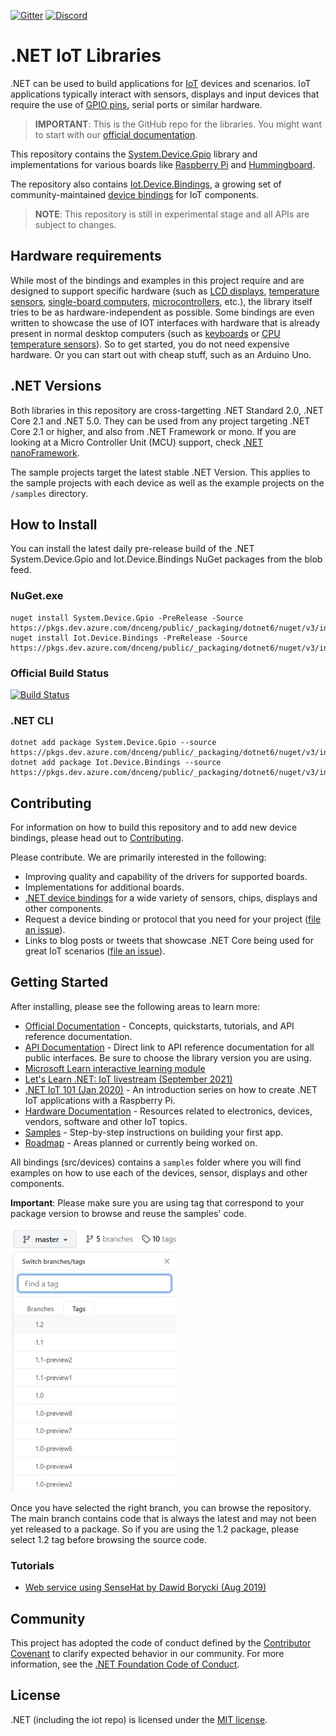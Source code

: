 [![Gitter](https://badges.gitter.im/Join%20Chat.svg)](https://gitter.im/dotnet/iot)
[![Discord](https://img.shields.io/discord/755370044946513932?label=Discord)](https://discord.gg/kqWhBbj)

# .NET IoT Libraries

.NET can be used to build applications for [IoT](https://en.wikipedia.org/wiki/Internet_of_things) devices and scenarios. IoT applications typically interact with sensors, displays and input devices that require the use of [GPIO pins](https://en.wikipedia.org/wiki/General-purpose_input/output), serial ports or similar hardware.

> **IMPORTANT**: This is the GitHub repo for the libraries. You might want to start with our [official documentation](https://docs.microsoft.com/dotnet/iot/).

This repository contains the [System.Device.Gpio](https://www.nuget.org/packages/System.Device.Gpio) library and implementations for various boards like [Raspberry Pi](https://www.raspberrypi.org/) and [Hummingboard](https://www.solid-run.com/nxp-family/hummingboard/).

The repository also contains [Iot.Device.Bindings](https://www.nuget.org/packages/Iot.Device.Bindings), a growing set of community-maintained [device bindings](src/devices/README.md) for IoT components.

> **NOTE**: This repository is still in experimental stage and all APIs are subject to changes.

## Hardware requirements

While most of the bindings and examples in this project require and are designed to support specific hardware (such as [LCD displays](src/devices/CharacterLcd), [temperature sensors](src/devices/Dhtxx), [single-board computers](src/devices/Board/RaspberryPiBoard.cs), [microcontrollers](src/devices/Arduino), etc.), the library itself tries to be as hardware-independent as possible. Some bindings are even written to showcase the use of IOT interfaces with hardware that is already present in normal desktop computers (such as [keyboards](src/devices/Board/KeyboardGpioDriver.cs) or [CPU temperature sensors](src/devices/HardwareMonitor)). So to get started, you do not need expensive hardware. Or you can start out with cheap stuff, such as an Arduino Uno. 

## .NET Versions

Both libraries in this repository are cross-targetting .NET Standard 2.0, .NET Core 2.1 and .NET 5.0. They can be used from any project targeting .NET Core 2.1 or higher, and also from .NET Framework or mono. If you are looking at a Micro Controller Unit (MCU) support, check [.NET nanoFramework](https://github.com/nanoframework/).

The sample projects target the latest stable .NET Version. This applies to the sample projects with each device as well as the example projects on the `/samples` directory.

## How to Install

You can install the latest daily pre-release build of the .NET System.Device.Gpio and Iot.Device.Bindings NuGet packages from the blob feed.
  
### NuGet.exe

```shell
nuget install System.Device.Gpio -PreRelease -Source https://pkgs.dev.azure.com/dnceng/public/_packaging/dotnet6/nuget/v3/index.json
nuget install Iot.Device.Bindings -PreRelease -Source https://pkgs.dev.azure.com/dnceng/public/_packaging/dotnet6/nuget/v3/index.json
```
### Official Build Status

[![Build Status](https://dev.azure.com/dnceng/public/_apis/build/status/dotnet/iot/dotnet.iot.github?branchName=main)](https://dev.azure.com/dnceng/public/_build/latest?definitionId=268&branchName=main)

### .NET CLI

```shell
dotnet add package System.Device.Gpio --source https://pkgs.dev.azure.com/dnceng/public/_packaging/dotnet6/nuget/v3/index.json
dotnet add package Iot.Device.Bindings --source https://pkgs.dev.azure.com/dnceng/public/_packaging/dotnet6/nuget/v3/index.json
```

## Contributing

For information on how to build this repository and to add new device bindings, please head out to [Contributing](Documentation/CONTRIBUTING.md).

Please contribute. We are primarily interested in the following:

* Improving quality and capability of the drivers for supported boards.
* Implementations for additional boards.
* [.NET device bindings](src/devices) for a wide variety of sensors, chips, displays and other components.
* Request a device binding or protocol that you need for your project ([file an issue](https://github.com/dotnet/iot/issues)).
* Links to blog posts or tweets that showcase .NET Core being used for great IoT scenarios ([file an issue](https://github.com/dotnet/iot/issues)).

## Getting Started

After installing, please see the following areas to learn more:

* [Official Documentation](https://docs.microsoft.com/dotnet/iot/) - Concepts, quickstarts, tutorials, and API reference documentation.
* [API Documentation](https://docs.microsoft.com/dotnet/api/?view=iot-dotnet-1.3) - Direct link to API reference documentation for all public interfaces. Be sure to choose the library version you are using.
* [Microsoft Learn interactive learning module](https://docs.microsoft.com/learn/modules/create-iot-device-dotnet/)
* [Let's Learn .NET: IoT livestream (September 2021)](https://www.youtube.com/watch?v=sKaSBh1M4M4)
* [.NET IoT 101 (Jan 2020)](https://channel9.msdn.com/Series/IoT-101) - An introduction series on how to create .NET IoT applications with a Raspberry Pi.
* [Hardware Documentation](Documentation/README.md) - Resources related to electronics, devices, vendors, software and other IoT topics.
* [Samples](samples/README.md) - Step-by-step instructions on building your first app.
* [Roadmap](Documentation/roadmap.md) - Areas planned or currently being worked on.

All bindings (src/devices) contains a `samples` folder where you will find examples on how to use each of the devices, sensor, displays and other components.

**Important**: Please make sure you are using tag that correspond to your package version to browse and reuse the samples' code. 

![select branch](./Documentation/images/selectbranch.jpg)

Once you have selected the right branch, you can browse the repository. The main branch contains code that is always the latest and may not been yet released to a package. So if you are using the 1.2 package, please select 1.2 tag before browsing the source code.

### Tutorials

* [Web service using SenseHat by Dawid Borycki (Aug 2019)](https://msdn.microsoft.com/magazine/mt833493)

## Community

This project has adopted the code of conduct defined by the [Contributor Covenant](https://contributor-covenant.org/)
to clarify expected behavior in our community. For more information, see the [.NET Foundation Code of Conduct](https://www.dotnetfoundation.org/code-of-conduct).

## License

.NET (including the iot repo) is licensed under the [MIT license](LICENSE).
